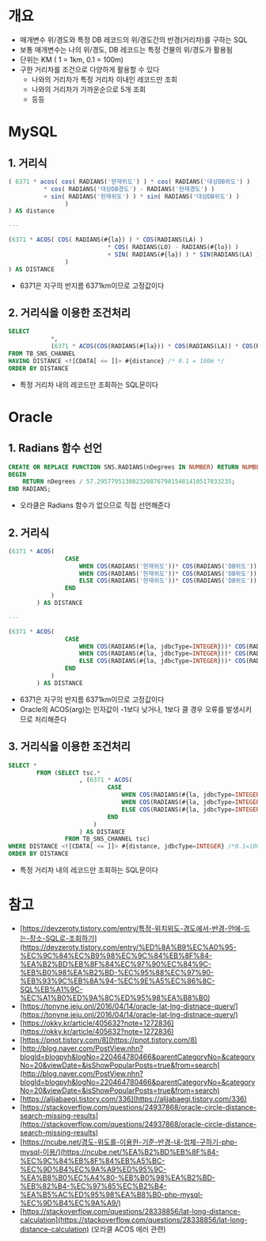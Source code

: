 # 개요

- 매개변수 위/경도와 특정 DB 레코드의 위/경도간의 반경(거리차)를 구하는 SQL
- 보통 매개변수는 나의 위/경도, DB 레코드는 특정 건물의 위/경도가 활용됨
- 단위는 KM ( 1 = 1km, 0.1 = 100m)
- 구한 거리차를 조건으로 다양하게 활용할 수 있다
    - 나와의 거리차가 특정 거리차 이내인 레코드만 조회
    - 나와의 거리차가 가까운순으로 5개 조회
    - 등등

# MySQL

## 1. 거리식

```sql
( 6371 * acos( cos( RADIANS('현재위도') ) * cos( RADIANS('대상DB위도') )
          * cos( RADIANS('대상DB경도') - RADIANS('현재경도') )
          + sin( RADIANS('현재위도') ) * sin( RADIANS('대상DB위도') ) 
				) 
) AS distance

---

(6371 * ACOS( COS( RADIANS(#{la}) ) * COS(RADIANS(LA) ) 
							* COS( RADIANS(LO) - RADIANS(#{lo}) ) 
							+ SIN( RADIANS(#{la}) ) * SIN(RADIANS(LA) )
				)
) AS DISTANCE
```

- 6371은 지구의 반지름 6371km이므로 고정값이다

## 2. 거리식을 이용한 조건처리

```sql
SELECT
			*, 
			(6371 * ACOS(COS(RADIANS(#{la})) * COS(RADIANS(LA)) * COS(RADIANS(LO) - RADIANS(#{lo})) + SIN(RADIANS(#{la})) * SIN(RADIANS(LA)))) AS DISTANCE
FROM TB_SNS_CHANNEL
HAVING DISTANCE <![CDATA[ <= ]]> #{distance} /* 0.1 = 100m */
ORDER BY DISTANCE
```

- 특정 거리차 내의 레코드만 조회하는 SQL문이다

# Oracle

## 1. Radians 함수 선언

```sql
CREATE OR REPLACE FUNCTION SNS.RADIANS(nDegrees IN NUMBER) RETURN NUMBER DETERMINISTIC IS
BEGIN
	RETURN nDegrees / 57.29577951308232087679815481410517033235;
END RADIANS;
```

- 오라클은 Radians 함수가 없으므로 직접 선언해준다

## 2. 거리식

```sql
(6371 * ACOS(
		    	CASE
		    	    WHEN COS(RADIANS('현재위도'))* COS(RADIANS('DB위도')) * COS(RADIANS('DB경도') - RADIANS('현재경도')) + SIN(RADIANS('현재위도')) * SIN(RADIANS('DB위도')) > 1 THEN 1
		    	    WHEN COS(RADIANS('현재위도'))* COS(RADIANS('DB위도')) * COS(RADIANS('DB경도') - RADIANS('현재경도')) + SIN(RADIANS('현재위도')) * SIN(RADIANS('DB위도')) < -1 THEN -1
		    		ELSE COS(RADIANS('현재위도'))* COS(RADIANS('DB위도')) * COS(RADIANS('DB경도') - RADIANS('현재경도')) + SIN(RADIANS('현재위도')) * SIN(RADIANS('DB위도'))
		    	END
		    )
		) AS DISTANCE

---

(6371 * ACOS(
		    	CASE
		    	    WHEN COS(RADIANS(#{la, jdbcType=INTEGER}))* COS(RADIANS(LA)) * COS(RADIANS(LO) - RADIANS(#{lo, jdbcType=INTEGER})) + SIN(RADIANS(#{la, jdbcType=INTEGER})) * SIN(RADIANS(LA)) <![CDATA[ > ]]> 1 THEN 1
		    	    WHEN COS(RADIANS(#{la, jdbcType=INTEGER}))* COS(RADIANS(LA)) * COS(RADIANS(LO) - RADIANS(#{lo, jdbcType=INTEGER})) + SIN(RADIANS(#{la, jdbcType=INTEGER})) * SIN(RADIANS(LA)) <![CDATA[ < ]]> -1 THEN -1
		    		ELSE COS(RADIANS(#{la, jdbcType=INTEGER}))* COS(RADIANS(LA)) * COS(RADIANS(LO) - RADIANS(#{lo, jdbcType=INTEGER})) + SIN(RADIANS(#{la, jdbcType=INTEGER})) * SIN(RADIANS(LA))
		    	END
		    )
		) AS DISTANCE
```

- 6371은 지구의 반지름 6371km이므로 고정값이다
- Oracle의 ACOS(arg)는 인자값이 -1보다 낮거나, 1보다 클 경우 오류를 발생시키므로 처리해준다

## 3. 거리식을 이용한 조건처리

```sql
SELECT *
		FROM (SELECT tsc.*
					, (6371 * ACOS(
					    	CASE
					    	    WHEN COS(RADIANS(#{la, jdbcType=INTEGER}))* COS(RADIANS(LA)) * COS(RADIANS(LO) - RADIANS(#{lo, jdbcType=INTEGER})) + SIN(RADIANS(#{la, jdbcType=INTEGER})) * SIN(RADIANS(LA)) <![CDATA[ > ]]> 1 THEN 1
					    	    WHEN COS(RADIANS(#{la, jdbcType=INTEGER}))* COS(RADIANS(LA)) * COS(RADIANS(LO) - RADIANS(#{lo, jdbcType=INTEGER})) + SIN(RADIANS(#{la, jdbcType=INTEGER})) * SIN(RADIANS(LA)) <![CDATA[ < ]]> -1 THEN -1
					    		ELSE COS(RADIANS(#{la, jdbcType=INTEGER}))* COS(RADIANS(LA)) * COS(RADIANS(LO) - RADIANS(#{lo, jdbcType=INTEGER})) + SIN(RADIANS(#{la, jdbcType=INTEGER})) * SIN(RADIANS(LA))
					    	END
					    )
					) AS DISTANCE
		    	FROM TB_SNS_CHANNEL tsc)
WHERE DISTANCE <![CDATA[ <= ]]> #{distance, jdbcType=INTEGER} /*0.1=100m*/
ORDER BY DISTANCE
```

- 특정 거리차 내의 레코드만 조회하는 SQL문이다

# 참고

- [https://devzeroty.tistory.com/entry/특정-위치위도-경도에서-반경-안에-드는-장소-SQL로-조회하기](https://devzeroty.tistory.com/entry/%ED%8A%B9%EC%A0%95-%EC%9C%84%EC%B9%98%EC%9C%84%EB%8F%84-%EA%B2%BD%EB%8F%84%EC%97%90%EC%84%9C-%EB%B0%98%EA%B2%BD-%EC%95%88%EC%97%90-%EB%93%9C%EB%8A%94-%EC%9E%A5%EC%86%8C-SQL%EB%A1%9C-%EC%A1%B0%ED%9A%8C%ED%95%98%EA%B8%B0)
- [https://tonyne.jeju.onl/2016/04/14/oracle-lat-lng-distnace-query/](https://tonyne.jeju.onl/2016/04/14/oracle-lat-lng-distnace-query/)
- [https://okky.kr/article/405632?note=1272836](https://okky.kr/article/405632?note=1272836)
- [https://pnot.tistory.com/8](https://pnot.tistory.com/8)
- [http://blog.naver.com/PostView.nhn?blogId=blogpyh&logNo=220464780466&parentCategoryNo=&categoryNo=20&viewDate=&isShowPopularPosts=true&from=search](http://blog.naver.com/PostView.nhn?blogId=blogpyh&logNo=220464780466&parentCategoryNo=&categoryNo=20&viewDate=&isShowPopularPosts=true&from=search)
- [https://aljjabaegi.tistory.com/336](https://aljjabaegi.tistory.com/336)
- [https://stackoverflow.com/questions/24937868/oracle-circle-distance-search-missing-results](https://stackoverflow.com/questions/24937868/oracle-circle-distance-search-missing-results)
- [https://ncube.net/경도-위도를-이용한-기준-반경-내-업체-구하기-php-mysql-이용/](https://ncube.net/%EA%B2%BD%EB%8F%84-%EC%9C%84%EB%8F%84%EB%A5%BC-%EC%9D%B4%EC%9A%A9%ED%95%9C-%EA%B8%B0%EC%A4%80-%EB%B0%98%EA%B2%BD-%EB%82%B4-%EC%97%85%EC%B2%B4-%EA%B5%AC%ED%95%98%EA%B8%B0-php-mysql-%EC%9D%B4%EC%9A%A9/)
- [https://stackoverflow.com/questions/28338856/lat-long-distance-calculation](https://stackoverflow.com/questions/28338856/lat-long-distance-calculation) (오라클 ACOS 에러 관련)